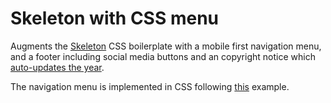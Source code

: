 # Skeleton with CSS menu

Augments the [Skeleton](https://github.com/dhg/Skeleton) CSS boilerplate with a mobile first navigation menu, and a footer including social media buttons and an copyright notice which [auto-updates the year](http://updateyourfooter.com).

The navigation menu is implemented in CSS following [this](https://webdesign.tutsplus.com/articles/a-simple-responsive-mobile-first-navigation--webdesign-6074) example.
